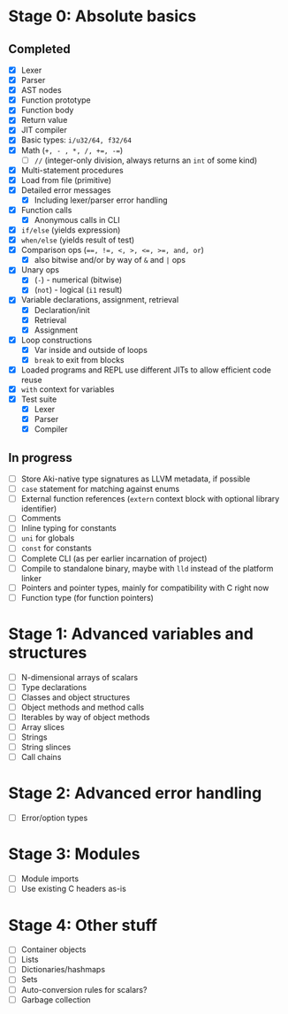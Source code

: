 # Stage 0: Absolute basics

## Completed

* [x] Lexer
* [x] Parser
* [x] AST nodes
* [x] Function prototype
* [x] Function body
* [x] Return value
* [x] JIT compiler
* [x] Basic types: `i/u32/64, f32/64`
* [x] Math (`+, - , *, /, +=, -=`)
  * [ ] `//` (integer-only division, always returns an `int` of some kind)
* [x] Multi-statement procedures 
* [x] Load from file (primitive)
* [x] Detailed error messages
  * [x] Including lexer/parser error handling
* [x] Function calls
  * [x] Anonymous calls in CLI
* [x] `if/else` (yields expression)
* [x] `when/else` (yields result of test)
* [x] Comparison ops (`==, !=, <, >, <=, >=, and, or`)
  * [x] also bitwise and/or by way of `&` and `|` ops
* [x] Unary ops
  * [x] (`-`) - numerical (bitwise)
  * [x] (`not`) - logical (`i1` result)
* [x] Variable declarations, assignment, retrieval
  * [x] Declaration/init
  * [x] Retrieval
  * [x] Assignment
* [x] Loop constructions
  * [x] Var inside and outside of loops
  * [x] `break` to exit from blocks
* [x] Loaded programs and REPL use different JITs to allow efficient code reuse
* [x] `with` context for variables
* [x] Test suite
  * [x] Lexer
  * [x] Parser
  * [x] Compiler

## In progress

* [ ] Store Aki-native type signatures as LLVM metadata, if possible
* [ ] `case` statement for matching against enums
* [ ] External function references (`extern` context block with optional library identifier)
* [ ] Comments
* [ ] Inline typing for constants
* [ ] `uni` for globals
* [ ] `const` for constants
* [ ] Complete CLI (as per earlier incarnation of project)
* [ ] Compile to standalone binary, maybe with `lld` instead of the platform linker
* [ ] Pointers and pointer types, mainly for compatibility with C right now
* [ ] Function type (for function pointers)

# Stage 1: Advanced variables and structures

* [ ] N-dimensional arrays of scalars
* [ ] Type declarations
* [ ] Classes and object structures
* [ ] Object methods and method calls
* [ ] Iterables by way of object methods
* [ ] Array slices
* [ ] Strings
* [ ] String slinces
* [ ] Call chains

# Stage 2: Advanced error handling

* [ ] Error/option types

# Stage 3: Modules

* [ ] Module imports
* [ ] Use existing C headers as-is

# Stage 4: Other stuff

* [ ] Container objects
* [ ] Lists
* [ ] Dictionaries/hashmaps
* [ ] Sets
* [ ] Auto-conversion rules for scalars?
* [ ] Garbage collection